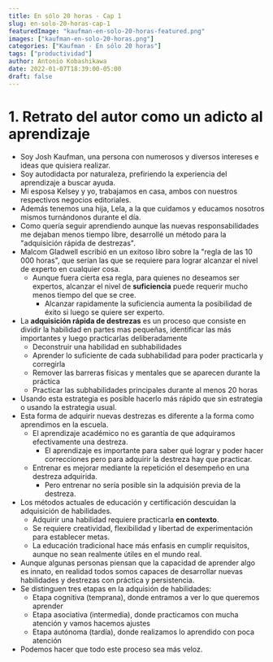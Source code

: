 ```yaml
---
title: En sólo 20 horas - Cap 1
slug: en-solo-20-horas-cap-1
featuredImage: "kaufman-en-solo-20-horas-featured.png"
images: ["kaufman-en-solo-20-horas.png"]
categories: ["Kaufman - En sólo 20 horas"]
tags: ["productividad"]
author: Antonio Kobashikawa
date: 2022-01-07T18:39:00-05:00
draft: false
---
```


<!--more-->

# 1. Retrato del autor como un adicto al aprendizaje
- Soy Josh Kaufman, una persona con numerosos y diversos intereses e ideas que quisiera realizar.
- Soy autodidacta por naturaleza, prefiriendo la experiencia del aprendizaje a buscar ayuda.
- Mi esposa Kelsey y yo, trabajamos en casa, ambos con nuestros respectivos negocios editoriales.
- Además tenemos una hija, Lela, a la que cuidamos y educamos nosotros mismos turnándonos durante el día.
- Como quería seguir aprendiendo aunque las nuevas responsabilidades me dejaban menos tiempo libre, desarrollé un método para la "adquisición rápida de destrezas".
- Malcom Gladwell escribió en un exitoso libro sobre la "regla de las 10 000 horas", que serían las que se requiere para lograr alcanzar el nivel de experto en cualquier cosa.
	- Aunque fuera cierta esa regla, para quienes no deseamos ser expertos, alcanzar el nivel de **suficiencia** puede requerir mucho menos tiempo del que se cree.
		- Alcanzar rapidamente la suficiencia aumenta la posibilidad de éxito si luego se quiere ser experto.
- La **adquisición rápida de destrezas** es un proceso que consiste en dividir la habilidad en partes mas pequeñas, identificar las más importantes y luego practicarlas deliberadamente
	- Deconstruir una habilidad en subhabilidades
	- Aprender lo suficiente de cada subhabilidad para poder practicarla y corregirla
	- Remover las barreras físicas y mentales que se aparecen durante la práctica
	- Practicar las subhabilidades principales durante al menos 20 horas
- Usando esta estrategia es posible hacerlo más rápido que sin estrategia o usando la estrategia usual.
- Esta forma de adquirir nuevas destrezas es diferente a la forma como aprendimos en la escuela.
	- El aprendizaje académico no es garantía de que adquiramos efectivamente una destreza.
		- El aprendizaje es importante para saber qué lograr y poder hacer correcciones pero para adquirir la destreza hay que practicar.
	- Entrenar es mejorar mediante la repetición el desempeño en una destreza adquirida.
		- Pero entrenar no sería posible sin la adquisión previa de la destreza.
- Los métodos actuales de educación y certificación descuidan la adquisición de habilidades.
	- Adquirir una habilidad requiere practicarla **en contexto**.
	- Se requiere creatividad, flexibilidad y libertad de experimentación para establecer metas.
	- La educación tradicional hace más enfasis en cumplir requisitos, aunque no sean realmente útiles en el mundo real.
- Aunque algunas personas piensan que la capacidad de aprender algo es innato, en realidad todos somos capaces de desarrollar nuevas habilidades y destrezas con práctica y persistencia.
- Se distinguen tres etapas en la adquisión de habilidades:
	- Etapa cognitiva (temprana), donde entramos a ver lo que queremos aprender
	- Etapa asociativa (intermedia), donde practicamos con mucha atención y vamos hacemos ajustes
	- Etapa autónoma (tardía), donde realizamos lo aprendido con poca atención
- Podemos hacer que todo este proceso sea más veloz.
